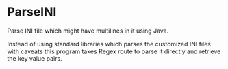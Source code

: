 # ParseINI
Parse INI file which might have multilines in it using Java.

Instead of using standard libraries which parses the customized INI files with caveats this program takes Regex route to parse it directly and retrieve the key value pairs.
